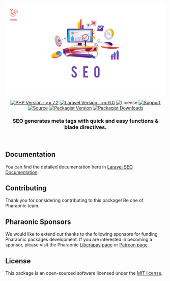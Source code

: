 <p align="center"><a href="https://pharaonic.io" target="_blank"><img src="https://raw.githubusercontent.com/Pharaonic/logos/main/seo.jpg"></a></p>

<p align="center">
  <a href="https://php.net" target="_blank"><img src="https://img.shields.io/static/v1?label=PHP&message=%3E=7.2&color=blue&style=flat-square" alt="PHP Version : >= 7.2"></a>
  <a href="https://laravel.com" target="_blank"><img src="https://img.shields.io/static/v1?label=Laravel&message=%3E=6.0&color=F05340&style=flat-square" alt="Laravel Version : >= 6.0"></a>
  <img src="https://img.shields.io/static/v1?label=License&message=MIT&color=brightgreen&style=flat-square" alt="License">
  <a href="https://liberapay.com/Pharaonic" target="_blank"><img src="https://img.shields.io/liberapay/receives/Pharaonic?color=gold&label=Support&style=flat-square" alt="Support"></a>
  <br>
  <a href="https://packagist.org/packages/Pharaonic/laravel-seo" target="_blank"><img src="https://img.shields.io/static/v1?label=Packagist&message=pharaonic/laravel-seo&color=blue&logo=packagist&logoColor=white" alt="Source"></a>
  <a href="https://packagist.org/packages/pharaonic/laravel-seo" target="_blank"><img src="https://poser.pugx.org/pharaonic/laravel-seo/v" alt="Packagist Version"></a>
  <a href="https://packagist.org/packages/pharaonic/laravel-seo" target="_blank"><img src="https://poser.pugx.org/pharaonic/laravel-seo/downloads" alt="Packagist Downloads"></a>
</p>

<h3 align="center">SEO generates meta tags with quick and easy functions & blade directives.</h3>
<br>

## Documentation

You can find the detailed documentation here in [Laravel SEO Documentation](https://pharaonic.io/package/2-laravel/15-seo).

## Contributing

Thank you for considering contributing to this package! Be one of Pharaonic team.

## Pharaonic Sponsors

We would like to extend our thanks to the following sponsors for funding Pharaonic packages development. If you are interested in becoming a sponsor, please visit the Pharaonic [Liberapay page](https://en.liberapay.com/Pharaonic) or [Patreon page](https://patreon.com/Pharaonic).

## License

This package is an open-sourced software licensed under the [MIT license](https://opensource.org/licenses/MIT).
